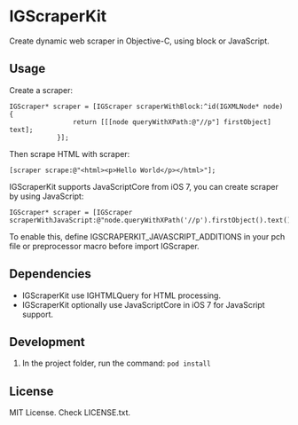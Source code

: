 # IGScraperKit

Create dynamic web scraper in Objective-C, using block or JavaScript.

## Usage

Create a scraper:

```
IGScraper* scraper = [IGScraper scraperWithBlock:^id(IGXMLNode* node) {
                return [[[node queryWithXPath:@"//p"] firstObject] text];
            }];
```

Then scrape HTML with scraper:

```
[scraper scrape:@"<html><p>Hello World</p></html>"];
```

IGScraperKit supports JavaScriptCore from iOS 7, you can create scraper by using JavaScript:

```
IGScraper* scraper = [IGScraper scraperWithJavaScript:@"node.queryWithXPath('//p').firstObject().text()"];
```

To enable this, define IGSCRAPERKIT_JAVASCRIPT_ADDITIONS in your pch file or preprocessor macro before import IGScraper.

## Dependencies

- IGScraperKit use IGHTMLQuery for HTML processing.
- IGScraperKit optionally use JavaScriptCore in iOS 7 for JavaScript support.

## Development

1. In the project folder, run the command: ``pod install``

## License

MIT License. Check LICENSE.txt.